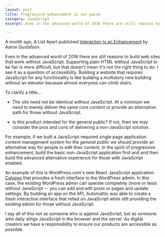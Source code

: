 ```yaml
---
layout: post
title: Progressive enhancement is not passé
category: JavaScript
excerpt: Even in the advanced world of 2016 there are still reasons to build web sites that work without JavaScript. Supporting plain HTML without JavaScript to be fair is more difficult, but that doesn't mean it's not the right thing to do. I see it as a question of accessibility. Building a website that requires JavaScript for any functionality is like building a multistory new building without an elevator because almost everyone can climb stairs.

---
```


A month ago, A List Apart published [Interaction Is an Enhancement](http://alistapart.com/article/interaction-is-an-enhancement) by Aaron Gustafson.

Even in the advanced world of 2016 there are still reasons to build web sites that
work without JavaScript. Supporting plain HTML without JavaScript to be fair is
more difficult, but that doesn't mean it's not the right thing to do. I see it
as a question of accessibility. Building a website that requires JavaScript for
any functionality is like building a multistory new building without an elevator because
almost everyone can climb stairs.

To clarify a little...

* The site need not be identical without JavaScript. At a minimum we need to
  merely deliver the same core content or provide an alternative path for those
  without JavaScript.

* Is this product intended for the general public? If not, then we may consider
  the pros and cons of delivering a non-JavaScript solution.

For example, if we built a JavaScript-required single page application content
management system for the *general public* we should provide an alternative
way for people to edit their content. In the spirit of progressive enhancement,
build the basic non-JavaScript application first and and then build the advanced
alternative experience for those with JavaScript enabled.

An example of this is WordPress.com's new React JavaScript application [Calypso](https://developer.wordpress.com/calypso/)
that provides a fresh interface to the WordPress admin. In this case, the existing
WordPress admin can operate completely (more or less) without JavaScript -- you can
add and edit posts or pages and update settings. By building an app on the API,
Automattic was able to create a fresh interactive interface that relied on
JavaScript while still providing the existing admin for those without JavaScript.

I say all of this not as someone who is against JavaScript, but as someone who
daily slings JavaScript in the browser and the server. As digital
creators we have a responsibility to ensure our products are accessible as
possible.
